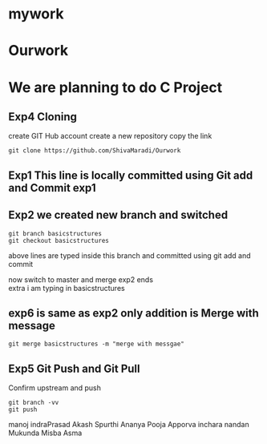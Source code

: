 # mywork
# Ourwork
# We are planning to do C Project
## Exp4 Cloning 
create GIT Hub account 
create a new repository
copy the link
```
git clone https://github.com/ShivaMaradi/Ourwork

```
## Exp1 This line is locally committed using Git add and Commit exp1

## Exp2 we created new branch and switched 
```
git branch basicstructures
git checkout basicstructures
```
above lines are typed inside this branch and committed using git add and commit

now switch to master and merge exp2 ends  
extra i am typing in basicstructures
## exp6 is same as exp2 only addition is Merge with message
```
git merge basicstructures -m "merge with messgae"
```



## Exp5 Git Push and Git Pull 
Confirm upstream and push
```
git branch -vv
git push    
```

manoj
indraPrasad
Akash
Spurthi
Ananya
Pooja
Apporva
inchara
nandan
Mukunda
Misba
Asma
